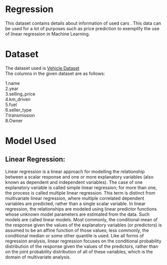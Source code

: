 # Regression
This dataset contains details about information of used cars . This data can be used for a lot of purposes such as price prediction to exemplify the use of linear regression in Machine Learning. 

# Dataset
The dataset used is [Vehicle Dataset](https://www.kaggle.com/nehalbirla/vehicle-dataset-from-cardekho)<br />
The columns in the given dataset are as follows:

1.name<br />
2.year<br />
3.selling_price<br />
4.km_driven<br />
5.fuel<br />
6.seller_type<br />
7.transmission<br />
8.Owner<br />

# Model Used
## Linear Regression:
Linear regression is a linear approach for modelling the relationship between a scalar response and one or more explanatory variables (also known as dependent and independent variables). The case of one explanatory variable is called simple linear regression; for more than one, the process is called multiple linear regression. This term is distinct from multivariate linear regression, where multiple correlated dependent variables are predicted, rather than a single scalar variable. In linear regression, the relationships are modeled using linear predictor functions whose unknown model parameters are estimated from the data. Such models are called linear models. Most commonly, the conditional mean of the response given the values of the explanatory variables (or predictors) is assumed to be an affine function of those values; less commonly, the conditional median or some other quantile is used. Like all forms of regression analysis, linear regression focuses on the conditional probability distribution of the response given the values of the predictors, rather than on the joint probability distribution of all of these variables, which is the domain of multivariate analysis.
